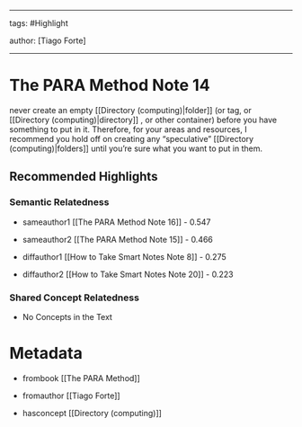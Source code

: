 




---

tags: #Highlight

author: [Tiago Forte]

---
# The PARA Method Note 14




never create an empty  [[Directory (computing)|folder]]  (or tag, or  [[Directory (computing)|directory]] , or other container) before you have something to put in it. Therefore, for your areas and resources, I recommend you hold off on creating any “speculative”  [[Directory (computing)|folders]]  until you’re sure what you want to put in them.


## Recommended Highlights

### Semantic Relatedness


- sameauthor1 [[The PARA Method Note 16]] - 0.547

- sameauthor2 [[The PARA Method Note 15]] - 0.466

- diffauthor1 [[How to Take Smart Notes Note 8]] - 0.275

- diffauthor2 [[How to Take Smart Notes Note 20]] - 0.223
### Shared Concept Relatedness


- No Concepts in the Text
# Metadata


- frombook [[The PARA Method]]

- fromauthor [[Tiago Forte]]

- hasconcept [[Directory (computing)]]